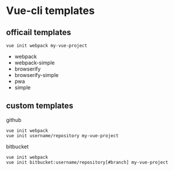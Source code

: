 # Vue-cli templates

## officail templates

```
vue init webpack my-vue-project
```

* webpack
* webpack-simple
* browserify
* browserify-simple
* pwa
* simple

## custom templates

github

```
vue init webpack
vue init username/repository my-vue-project
```

bitbucket

```
vue init webpack
vue init bitbucket:username/repository[#branch] my-vue-project
```

